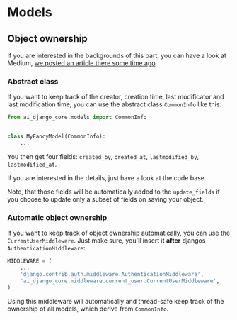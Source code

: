 # Models

## Object ownership

If you are interested in the backgrounds of this part, you can have a look at Medium,
[we posted an article there some time ago](https://medium.com/ambient-innovation/automatic-and-reliable-handling-of-object-ownership-in-django-34d7ad9721e9).


### Abstract class

If you want to keep track of the creator, creation time, last modificator and last modification time,
you can use the abstract class `CommonInfo` like this:

````python
from ai_django_core.models import CommonInfo


class MyFancyModel(CommonInfo):
    ...
````

You then get four fields: `created_by`, `created_at`, `lastmodified_by`, `lastmodified_at`.

If you are interested in the details, just have a look at the code base.

Note, that those fields will be automatically added to the `update_fields` if you choose to update only a subset of
fields on saving your object.

### Automatic object ownership

If you want to keep track of object ownership automatically, you can use the `CurrentUserMiddleware`.
Just make sure, you'll insert it **after** djangos `AuthenticationMiddleware`:

````python
MIDDLEWARE = (
    ...
    'django.contrib.auth.middleware.AuthenticationMiddleware',
    'ai_django_core.middleware.current_user.CurrentUserMiddleware',
)
````

Using this middleware will automatically and thread-safe keep track of the ownership of all models,
which derive from `CommonInfo`.
